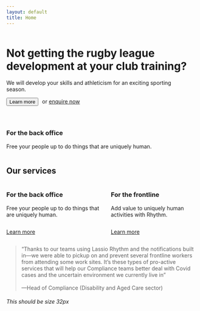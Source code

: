 ```yaml
---
layout: default
title: Home
---
```




<div class="row hero">
  <div class="content-wrapper remove-padding">
    <div class="columns">
    <div class="column">
      <h1>Not getting the rugby league development at your club training?</h1>
      <p>We will develop your skills and athleticism for an exciting sporting season.</p>
      <p><button type="button" name="button" class="button" style="margin-right: 6px; margin-bottom: 24px;" onclick="window.location.href='{{ site.baseurl }}/frontline';">Learn more</button> or <a href="{{ site.baseurl }}/contact">enquire now</a></p>
      </div>
      <div class="column background-img">
      </div>
      </div>
  </div>
</div>


<div class="row">
  <div class="content-wrapper">
  <div class="column">
   <h3>For the back office</h3>
    <p>Free your people up to do things that are uniquely human.</p>
    </div>
  </div>
</div>



<div class="row">
  <div class="content-wrapper">
    <div class="columns">
      <div class="column">
       <img src="{{ site.baseurl }}/assets/images/rhythm-dashboard-screenshot.png" alt="">
      </div>
      <div class="column">
       <img src="{{ site.baseurl }}/assets/images/rhythm-analytics.png" alt="">
      </div>
      <div class="column">
       <img src="{{ site.baseurl }}/assets/images/rhythm-health-scan.png" alt="">
      </div>
    </div>
  </div>
</div>


<div class="row">
  <div class="content-wrapper"> 
  <h2>Our services</h2>
  <div class="columns">
  <div class="column">
    <h3>For the back office</h3>
    <p>Free your people up to do things that are uniquely human.</p>
    <div class="row home-page">
      <div class="feature-icon bunch"><img src="{{ site.baseurl }}/assets/images/lorange.svg" alt=""></div>
      <div class="feature-icon bunch"><img src="{{ site.baseurl }}/assets/images/lorange.svg" alt=""></div>
      <div class="feature-icon bunch"><img src="{{ site.baseurl }}/assets/images/lorange.svg" alt=""></div>
    </div>
    <p><a href="{{ site.baseurl }}/back-office">Learn more</a></p>
  </div>

  <div class="column">
    <h3>For the frontline</h3>
    <p>Add value to uniquely human activities with Rhythm.</p>
    <div class="row home-page">
      <div class="feature-icon bunch"><img src="{{ site.baseurl }}/assets/images/lellow.svg" alt=""></div>
      <div class="feature-icon bunch"><img src="{{ site.baseurl }}/assets/images/lellow.svg" alt=""></div>
      <div class="feature-icon bunch"><img src="{{ site.baseurl }}/assets/images/lellow.svg" alt=""></div>
    </div>
    <p><a href="{{ site.baseurl }}/frontline">Learn more</a></p>
  </div>
  </div>



<div class="row">
  <div class="content-wrapper">
<blockquote>
“Thanks to our teams using Lassio Rhythm and the notifications built in&mdash;we were able to pickup on and prevent several frontline workers from attending some work sites. It’s these types of pro-active services that will help our Compliance teams better deal with Covid cases and the uncertain environment we currently live in”<br><br>
&mdash;Head of Compliance (Disability and Aged Care sector)
</blockquote>
 </div>
  </div>


  <h6>This should be size 32px</h6>